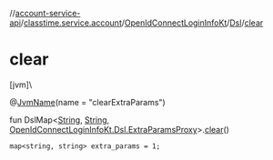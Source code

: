 //[account-service-api](../../../../index.md)/[classtime.service.account](../../index.md)/[OpenIdConnectLoginInfoKt](../index.md)/[Dsl](index.md)/[clear](clear.md)

# clear

[jvm]\

@[JvmName](https://kotlinlang.org/api/latest/jvm/stdlib/kotlin.jvm/-jvm-name/index.html)(name = &quot;clearExtraParams&quot;)

fun DslMap&lt;[String](https://kotlinlang.org/api/latest/jvm/stdlib/kotlin/-string/index.html), [String](https://kotlinlang.org/api/latest/jvm/stdlib/kotlin/-string/index.html), [OpenIdConnectLoginInfoKt.Dsl.ExtraParamsProxy](-extra-params-proxy/index.md)&gt;.[clear](clear.md)()

<code>map<string, string> extra_params = 1;</code>
